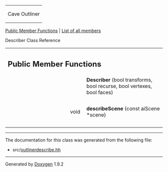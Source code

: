 <table data-cellspacing="0" data-cellpadding="0">
<colgroup>
<col style="width: 100%" />
</colgroup>
<tbody>
<tr class="odd" style="height: 56px;">
<td id="projectalign" style="padding-left: 0.5em"><div id="projectname">
Cave Outliner
</div></td>
</tr>
</tbody>
</table>

[Public Member Functions](#pub-methods) | [List of all
members](class_describer-members.html)

Describer Class Reference

<table class="memberdecls">
<colgroup>
<col style="width: 50%" />
<col style="width: 50%" />
</colgroup>
<tbody>
<tr class="odd heading">
<td colspan="2"><h2 id="public-member-functions" class="groupheader"><span id="pub-methods"></span> Public Member Functions</h2></td>
</tr>
<tr class="even memitem:a54a7d2be5e7e2c7272d5193c933d6f7e">
<td style="text-align: right;" class="memItemLeft" data-valign="top"><span id="a54a7d2be5e7e2c7272d5193c933d6f7e"></span>  </td>
<td class="memItemRight" data-valign="bottom"><strong>Describer</strong> (bool transforms, bool recurse, bool vertexes, bool faces)</td>
</tr>
<tr class="odd separator:a54a7d2be5e7e2c7272d5193c933d6f7e">
<td colspan="2" class="memSeparator"> </td>
</tr>
<tr class="even memitem:a76530b5d374572e9e75b2637b49d7e0a">
<td style="text-align: right;" class="memItemLeft" data-valign="top"><span id="a76530b5d374572e9e75b2637b49d7e0a"></span> void </td>
<td class="memItemRight" data-valign="bottom"><strong>describeScene</strong> (const aiScene *scene)</td>
</tr>
<tr class="odd separator:a76530b5d374572e9e75b2637b49d7e0a">
<td colspan="2" class="memSeparator"> </td>
</tr>
</tbody>
</table>

------------------------------------------------------------------------

The documentation for this class was generated from the following file:

-   src/<a href="outlinerdescribe_8hh_source.html" class="el">outlinerdescribe.hh</a>

------------------------------------------------------------------------

<span class="small">Generated
by [Doxygen](https://www.doxygen.org/index.html)
1.9.2</span>
